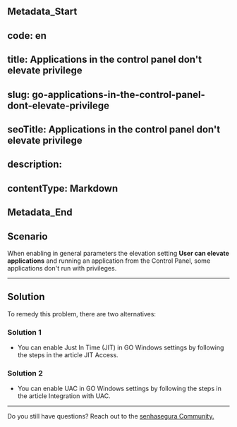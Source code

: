 ## Metadata_Start 
## code: en
## title: Applications in the control panel don't elevate privilege 
## slug: go-applications-in-the-control-panel-dont-elevate-privilege 
## seoTitle: Applications in the control panel don't elevate privilege 
## description:  
## contentType: Markdown 
## Metadata_End
## Scenario
When enabling in general parameters the elevation setting **User can elevate applications** and running an application from the Control Panel, some applications don't run with privileges.

* * *

## Solution
To remedy this problem, there are two alternatives:

### Solution 1
* You can enable Just In Time (JIT) in GO Windows settings by following the steps in the article JIT Access.

### Solution 2
* You can enable UAC in GO Windows settings by following the steps in the article Integration with UAC.


* * *

Do you still have questions? Reach out to the [senhasegura Community.](https://community.senhasegura.io/)